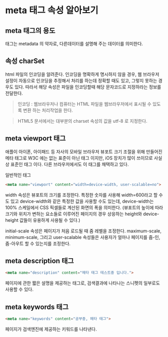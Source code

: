 # meta 태그 속성 알아보기

## meta 태그의 용도
<meta> 태그는 metadata 의 약자로, 다른데이터를 설명해 주는 데이터를 의미한다.

## 속성 charSet
html 파일의 인코딩을 알려준다. 인코딩을 명확하게 명시하지 않을 경우, 웹 브라우저 설정이 자동으로 인코딩을 추정해서 처리를 하는데 정확할 때도 있고, 그렇지 못하는 경우도 있다.
따라서 해당 속성은 파일을 인코딩할때 해당 문자코드로 지정하라는 정보를 전달한다.

> 인코딩 : 웹브라우저나 컴퓨터는 HTML 파일을 웹브라우저에서 표시될 수 있도록 변환 하는 처리작업을 한다.

> HTML5 문서에서는 대부분의  charset 속성의 값을 utf-8 로 지정한다.

## meta viewport 태그

애플이 아이폰, 아이패드 등 자사의 모바일 브라우저 뷰포트 크기 조절을 위해 만들어진 메타 태그로 W3C 에는 없는 표준이 아닌 태그 이지만, iOS 장치가 많이 쓰이므로 사실상 표준인 태그 이다. 다른 브라우저에서도 이 태그를 채택하고 있다.

일반적인 태그
```html
<meta name="viewport" content="width=device-width, user-scalable=no">
```

width 속성은 뷰포트의 크기를 조정한다. 특정한 숫자를 사용해 width=600라고 할 수도 있고 device-width와 같은 특정한 값을 사용할 수도 있는데, device-width는 100% 스케일에서 CSS 픽셀들로 계산된 화면의 폭을 의미한다. (뷰포트의 높이에 따라 크기와 위치가 변하는 요소들로 이루어진 페이지의 경우 상응하는 height와 device-height 값들이 유용하게 사용될 수 있다.)

initial-scale 속성은 페이지가 처음 로드될 때 줌 레벨을 조정한다. maximum-scale, minimum-scale, 그리고 user-scalable 속성들은 사용자가 얼마나 페이지를 줌-인, 줌-아우트 할 수 있는지를 조정한다.

## meta description 태그
```html
<meta name="description" content="메타 태그 테스트중 입니다.">
```
페이지에 관한 짧은 설명을 제공하는 태그로, 검색결과에 나타나는 스니펫의 일부로도 사용할 수 있다.

## meta keywords 태그
```html
<meta name="keywords" content="공부중, 메타 태그">
```
페이지가 검색엔진에 제공하는 키워드를 나타낸다.

<meta property="og:title" content="클래스팅 플레이">
<meta property="og:description" content="공부를 Play하다! 이제 공부도 플레이 하세요. 클래스팅에서 즐거운 공부를 모았습니다.">
<meta property="og:image" content="ctplay_link_preview.png">
<meta property="og:site_name" content="CLASSTING Play" id="og-sitename-value">
<meta property="og:type" content="website" id="og-type-value">
<meta property="og:url" content="https://play.classting.com" id="og-url-value">
<meta property="og:title" content="클래스팅 Play | 즐거운 공부를 체험하다" id="og-title-value">
<meta property="og:image" content="ctplay_link_preview.png" id="og-image-value">
<meta name="description" content="초등 한국사, 진로체험, 창의캠프 등 교실 밖 체험학습 프로그램을 제공하는 클래스팅 Play 웹사이트에 오신 것을 환영합니다. 학생이 주인이 되어 즐겁게 참여하는 다양한 현장체험학습 정보를 확인하실 수 있습니다.">
<meta property="og:description" content="초등 한국사, 진로체험, 창의캠프 등 교실 밖 체험학습 프로그램을 제공하는 클래스팅 Play 웹사이트에 오신 것을 환영합니다. 학생이 주인이 되어 즐겁게 참여하는 다양한 현장체험학습 정보를 확인하실 수 있습니다." id="og-description-value">